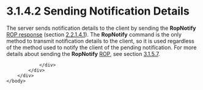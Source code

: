 <html dir="LTR" xmlns:mshelp="http://msdn.microsoft.com/mshelp" xmlns:ddue="http://ddue.schemas.microsoft.com/authoring/2003/5" xmlns:xlink="http://www.w3.org/1999/xlink" xmlns:tool="http://www.microsoft.com/tooltip">
    <head>
        <meta http-equiv="Content-Type" content="text/html; CHARSET=utf-8"></meta>
        <meta name="save" content="history"></meta>
        <title>3.1.4.2 Sending Notification Details</title>
        <xml>
            <mshelp:toctitle title="3.1.4.2 Sending Notification Details"></mshelp:toctitle>
            <mshelp:rltitle title="[MS-OXCNOTIF]: Sending Notification Details"></mshelp:rltitle>
            <mshelp:keyword index="A" term="08de8014-103a-49e3-8c51-60e0a2c2e792"></mshelp:keyword>
            <mshelp:attr name="DCSext.ContentType" value="open specification"></mshelp:attr>
            <mshelp:attr name="AssetID" value="08de8014-103a-49e3-8c51-60e0a2c2e792"></mshelp:attr>
            <mshelp:attr name="TopicType" value="kbRef"></mshelp:attr>
            <mshelp:attr name="DCSext.Title" value="[MS-OXCNOTIF]: Sending Notification Details" />
        </xml>
    </head>
    <body>
        <div id="header">
            <h1 class="heading">3.1.4.2 Sending Notification Details</h1>
        </div>
        <div id="mainSection">
            <div id="mainBody">
                <div id="allHistory" class="saveHistory"></div>
                <div id="sectionSection0" class="section" name="collapseableSection">
                    

<p>The server sends notification details to the client by
sending the <b>RopNotify</b> <a href="04fcfcd9-a11c-47cd-aa0c-c10a4085d0c8.htm#gt_b1119977-cf72-4ae9-bd68-d169cec0b985">ROP
response</a> (section <a href="bb1003f9-ae9a-413f-8b28-5542144f8a11.htm">2.2.1.4.1</a>).
The <b>RopNotify</b> command is the only method to transmit notification
details to the client, so it is used regardless of the method used to notify
the client of the pending notification. For more details about sending the <b>RopNotify</b>
<a href="04fcfcd9-a11c-47cd-aa0c-c10a4085d0c8.htm#gt_3369fdd6-36f8-4a62-9cd7-2738ffb5048f">ROP</a>, see section <a href="ebd94859-23bc-4670-b278-02df81719b3b.htm">3.1.5.7</a>.</p>


                </div>
            </div>
        </div>
    </body>
</html>